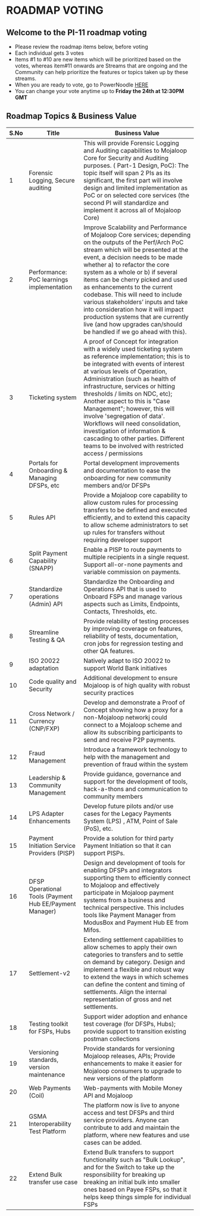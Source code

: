 # ROADMAP VOTING 

## Welcome to the PI-11 roadmap voting   
- Please review the roadmap items below, before voting 
- Each individual gets 3 votes
- Items #1 to #10 are new items which will be prioritized based on the votes, whereas item#11 onwards are Streams that are ongoing and the Community can help prioritize the features or topics taken up by these streams.
- When you are ready to vote, go to PowerNoodle [HERE](https://app.powernoodle.com/PN/B234B12CCED3)
- You can change your vote anytime up to **Friday the 24th at 12:30PM GMT**

## Roadmap Topics & Business Value

| S.No   | Title                                                                              | Business Value                                                                                                               |
| ---- | ---------------------------------------------------------------------------------- | ---------------------------------------------------------------------------------------------------------------------------- |
| 1 | Forensic Logging, Secure auditing                                                 | This will provide Forensic Logging and Auditing capabilities to Mojaloop Core for Security and Auditing purposes. ( Part-1 Design, PoC): The topic itself will span 2 PIs as its significant, the first part will involve design and limited implementation as PoC or on selected core services (the second PI will standardize and implement it across all of Mojaloop Core) |
| 2 | Performance: PoC learnings implementation  | Improve Scalability and Performance of Mojaloop Core services; depending on the outputs of the Perf/Arch PoC stream which will be presented at the event, a decision needs to be made whether a) to refactor the core system as a whole or b) if several items can be cherry picked and used as enhancements to the current codebase. This will need to include various stakeholders’ inputs and take into consideration how it will impact production systems that are currently live (and how upgrades can/should be handled if we go ahead with this).  |
| 3 | Ticketing system                                                                   | A proof of Concept for integration with a widely used ticketing system as reference implementation; this is to be integrated with events of interest at various levels of Operation, Administration (such as health of infrastructure, services or hitting thresholds / limits on NDC, etc); Another aspect to this is "Case Management"; however, this will involve 'segregation of data'. Workflows will need consolidation, investigation of information & cascading to other parties. Different teams to be involved with restricted access / permissions  |
| 4 | Portals for Onboarding & Managing DFSPs, etc  | Portal development improvements and documentation to ease the onboarding for new community members and/or DFSPs              |
| 5 | Rules API | Provide a Mojaloop core capability to allow custom rules for processing transfers to be defined and executed efficiently, and to extend this capacity to allow scheme administrators to set up rules for transfers without requiring developer support  |
| 6 | Split Payment Capability (SNAPP)                                                   | Enable a PISP to route payments to multiple recipients in a single request. Support all-or-none payments and variable commission on payments.  |
| 7 | Standardize operations (Admin) API                                                 |   Standardize the Onboarding and Operations API that is used to Onboard FSPs and manage various aspects such as Limits, Endpoints, Contacts, Thresholds, etc.  |
| 8 | Streamline Testing & QA                                                            | Provide relability of testing processes by improving coverage on features, reliability of tests, documentation, cron jobs for regression testing and other QA features.  |
| 9 | ISO 20022 adaptation  | Natively adapt to ISO 20022 to support World Bank initiatives  |
| 10 | Code quality and Security                                                          | Additional development to ensure Mojaloop is of high quality with robust security practices  |
| 11 | Cross Network / Currency (CNP/FXP)                                                 | Develop and demonstrate a Proof of Concept showing how a proxy for a non-Mojaloop networkj could connect to a Mojaloop scheme and allow its subscribing participants to send and receive P2P payments. |
| 12 | Fraud Management                                                                   | Introduce a framework technology to help with the management and prevention of fraud within the system  |
| 13 | Leadership & Community Management | Provide guidance, governance and support for the development of tools, hack-a-thons and communication to community members   |
| 14 | LPS Adapter Enhancements                            | Develop future pilots and/or use cases for the Legacy Payments System (LPS) , ATM, Point of Sale (PoS), etc.  |
| 15 | Payment Initiation Service Providers (PISP)  | Provide a solution for third party Payment Initiation so that it can support PISPs.  |
| 16 | DFSP Operational Tools (Payment Hub EE/Payment Manager)                            | Design and development of tools for enabling DFSPs and integrators supporting them to efficiently connect to Mojaloop and effectively participate in Mojaloop payment systems from a business and technical perspective. This includes tools like Payment Manager from ModusBox and Payment Hub EE from Mifos.                        |
| 17 | Settlement-v2                                                                      |  Extending settlement capabilities to allow schemes to apply their own categories to transfers and to settle on demand by category. Design and implement a flexible and robust way to extend the ways in which schemes can define the content and timing of settlements. Align the internal representation of gross and net settlements. |  
| 18 | Testing toolkit for FSPs, Hubs                                                     |   Support wider adoption and enhance test coverage (for DFSPs, Hubs); provide support to transition existing postman collections |
| 19 | Versioning standards, version maintenance                                          | Provide standards for versioning Mojaloop releases, APIs; Provide enhancements to make it easier for Mojaloop consumers to upgrade to new versions of the platform  |
| 20 | Web Payments (Coil)  | Web-payments with Mobile Money API and Mojaloop  |
| 21 | GSMA Interoperability Test Platform  | The platform now is live to anyone access and test DFSPs and third service providers. Anyone can contribute to add and maintain the platform, where new features and use cases can be added.  |
| 22 | Extend Bulk transfer use case  | Extend Bulk transfers to support functionality such as "Bulk Lookup", and for the Switch to take up the responsibility for breaking up breaking an initial bulk into smaller ones based on Payee FSPs, so that it helps keep things simple for individual FSPs  |

